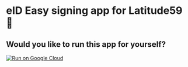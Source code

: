 
# eID Easy signing app for Latitude59 🎁

## Would you like to run this app for yourself?
[![Run on Google Cloud](https://deploy.cloud.run/button.svg)](https://deploy.cloud.run?git_repo=https://github.com/eideasy/latitude59&revision=master)
